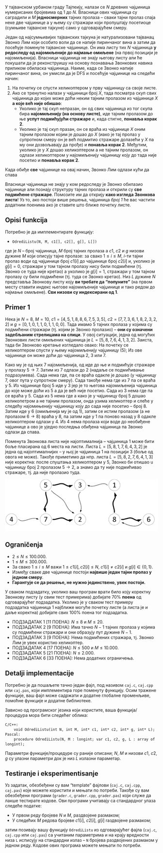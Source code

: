 У тајванском урбаном граду Тајпеију, налази се $N$ древних чајџиница нумерисаних бројевима од $1$ до $N$. Власници ових чајџиница су саградили и $M$ **једносмерних** тајних пролаза – сваки тајни пролаз спаја неке две чајџинице а у њему су стражари који пропуштају посетиоце (сумњиве тајванске тајкуне) само у одговарајућем смеру.

Један од најсумњивијих тајванских тајкуна је натурализовани тајванац Звонко Лим који особито воли да се напије пиринчаног вина а затим да посећује поменуте тајванске чајџинице. Он има листу тих $N$ чајџиница **у редоследу  од најомиљеније до најмање омиљене** (на првој позицији је најомиљенија). Власници чајџиница не знају његову листу али ће покушати да је реконструишу на основу познавања Звонкових навика приликом обиласка чајџиница. Наиме, када се Звонко напије пиринчаног вина, он умисли да је DFS и посећује чајџинице на следећи начин:

1. На почетку се спусти хеликоптером у прву чајџиницу са своје листе.
2. Ако се тренутно налази у чајџиници број $X$, тада посматра скуп свих чајџиница до којих може доћи неким тајним пролазом из чајџинице $X$ **а које већ није обишао**:
    * Уколико је тај скуп непразан, он од свих чајџиница из тог скупа бира **најомиљенију (на основу листе)**, иде тајним пролазом до ње **успут подмићујући стражаре** и, када стигне, **понавља корак $2$**.
    * Уколико је тај скуп празан, он се враћа из чајџинице $X$ оним тајним пролазом којим је дошао до $X$ (иако је тај пролаз у супротном смеру он је већ подмитио стражаре долазећи у $X$ па му они дозвољавају да прође) и **понавља корак $2$**. Међутим, уколико је у $X$ дошао хеликоптером а не тајним пролазом, он одлази хеликоптером у најомиљенију чајџиницу коју до тада није посетио и **понавља корак $2$**.

Када обиђе **све** чајџинице на овај начин, Звонко Лим одлази кући да спава 

Власници чајџиница не знају у ком редоследу је Звонко обилазио чајџинице али познају структуру тајних пролаза и открили су **све подмићене стражаре**. Помозите им да открију **како изгледа Звонкова листа**! Уз то, ако постоји више решења, чајџиница *број $1$* ће вас частити додатним поенима ако је ставите што ближе почетку листе.

## Opisi funkcija
Потребно је да имплементирате функцију:

* `OdrediListu(N, M, c1[], c2[], g[], L[])`

где је $N$ – број чајџиница, $M$ број тајних пролаза а $c1$, $c2$ и $g$ низови дужине $M$ који описују тајне пролазе: за свако $1 \leq i\leq M$, $i$-ти тајни пролаз води од чајџинице број $c1[i]$ до чајџинице број $c2[i]$ и, уколико је $g[i]=0$, стражари у том тајном пролазу нису били подмићени (тј. Звонко се туда није кретао) а уколико је $g[i]=1$, стражари у том тајном пролазу су били подмићени (тј. туда се Звонко кретао). Низ $L$ дужине $N$ представља Звонкову листу коју **ви требате да “попуните”** (на првом месту ставити индекс његове најомиљеније чајџинице и тако редом до најмање омиљене). **Сви низови су индексирани од $1$**.

## Primer 1
Нека је $N=8$, $M=10$, $c1=[4, 5, 1, 8, 8, 6, 7, 5, 3, 5]$, $c2=[7, 7, 3, 6, 1, 8, 2, 3, 2, 2]$ и $g=[0, 1, 0, 1, 1, 0, 1, 1, 0, 0]$. Тада имамо $5$ тајних пролаза у којима су подмићени стражари (тј. којим је Звонко пролазио) – **они су означени задебљаним стрелицама на слици**. У овој ситуацији, једна од могућих Звонкових листи омиљених чајџиница је $L=[5, 8, 7, 6, 4, 1, 3, 2]$. Заиста, тада би Звонково кретање изгледало овако: На почетку се хеликоптером спусти у њему најомиљенију чајџиницу $(5)$; Из ове чајџинице он може доћи до чајџиница $2$, $3$ или $7$. 

Како му је од њих $7$ најомиљенија, од иде до ње и подмићује стражаре у пролазу $5\rightarrow 7$. Затим из $7$ одлази до $2$ (надаље се подмићивање подразумева). Сада нема где, па се враћа одакле је дошао (у чајџиницу $7$, овог пута у супротном смеру). Сада такође нема где из $7$ па се враћа у $5$. Из чајџинице број $5$ иде у $3$ јер је то његова најомиљенија чајџиница до које може доћи из $5$ а да је већ није посетио. Сада из $3$ нема где па се враћа у $5$. Сада из $5$ нема где а како је у чајџиницу број $5$ дошао хеликопетром а не тајним пролазом, онда узима хеликоптер и слеће у следећу најомињенију чајџиницу коју до сада није посетио – број $8$. Затим иде у $6$ (омиљенија му је од $1$), затим се истим пролазом (а не пролазом $6\rightarrow 8$) враћа у $8$, па затим иде у $1$ па поново назад у $8$ одакле хеликоптером одлази у $4$. Из $4$ нема пролаза који воде до необиђене чајџинице а ово је уједно последња обиђена чајџиница па Звонко одлази да спава.

Поменута Звонкова листа није најоптималнија – чајџиница $1$ може бити боље пласирана од $6$ места на листи. Листа $L=[5, 8, 1, 7, 6, 4, 3, 2]$ je једна од најоптималнијих – у њој је чајџиница $1$ на позицији $3$ (боље од овога не може). Такође приметимо да нпр. листа $L=[5, 8, 2, 7, 6, 4, 1, 3]$ није коректна: после спуштања хеликоптером у $5$, Звонко би отишао u чајџиницу број $2$ пролазом $5\rightarrow 2$, а знамо да ту није подмићивао стражаре, тј. да није пролазио туда.

![Slika primera](03_caj-sl1.png)

## Ograničenja

* $2\leq N\leq 100.000$.
* $1\leq M\leq 300.000$.
* За свако $1\leq i\leq M$ важи $1\leq c1[i], c2[i]\leq N$, $c1[i]\neq c2[i]$ и $g[i]\in\{0,1\}$.
* Између сваке две чајџинице постоји **највише један тајни пролаз у једном смеру**.
* **Гарантује се да решење, не нужно јединствено, увек постоји.**

У сваком подзадатку, уколико ваш програм врати било коју коректну Звонкову листу (у свим тест примерима) добијате $70\%$ **поена** од одговарајућег подзадатка. Уколико је у сваком тест примеру подзадатка чајџиница $1$ најближе могуће почетку листе (а листа је и даље коректна) добијате свих $100\%$ поена тог подзадатка.
 
* ПОДЗАДАТАК $1$ [$11$ ПОЕНА]: $N\leq 8$ и $M\leq 20$.
* ПОДЗАДАТАК $2$ [$9$ ПОЕНА]: Има тачно $N-1$ тајних пролаза у којима су подмићени стражари и они образују пут дужине $N-1$.
* ПОДЗАДАТАК $3$ [$9$ ПОЕНА]: Нема подмићених стражара, тј. Звонко Лим је увек користио хеликоптер.
* ПОДЗАДАТАК $4$ [$17$ ПОЕНА]: $N\leq 500$ и $M\leq 10.000$.
* ПОДЗАДАТАК $5$ [$21$ ПОЕНА]: $N\leq 2.000$.
* ПОДЗАДАТАК $6$ [$33$ ПОЕНА]: Нема додатних ограничења.

## Detalji implementacije
Потребно је да пошаљете тачно један фајл, под називом `caj.c`, `caj.cpp` или `caj.pas`, који имплементира горе поменуту функцију. Осим тражене функције, ваш фајл може садржати и додатне глобалне променљиве, помоћне функције и додатне библиотеке.

Зависно од програмског језика који користите, ваша функција/процедура мора бити следећег облика:
```
C/C++:
    void OdrediListu(int N, int M, int* c1, int* c2, int* g, int* L);
Pascal:
    procedure OdrediListu(N, M : longint; var c1, c2, g, L : array of longint);
```

Параметри функције/процедуре су раније описани; $N$, $M$ и низови $c1$, $c2$, $g$ су улазни параметри док је низ $L$ излазни параметар.

## Testiranje i eksperimentisanje
Уз задатак, обезбеђени су вам “template” фајлови (`caj.c`, `caj.cpp`, `caj.pas`) које можете користити и мењати по потреби. Такође су вам обезбеђени програми (`grader.c`, `grader.cpp`, `grader.pas`) који служе да лакше тестирате кодове. Ови програми учитавају са стандардног улаза следеће податке:

* У првом реду бројеве $N$ и $M$, раздвојене размаком;
* У следећих $M$ редова бројеве $c1[i]$, $c2[i]$, $g[i]$ raздвојене размаком;

затим позивају вашу функцију `OdrediListu` из одговарајућег фајла (`caj.c`, `caj.cpp` или `caj.pas`) са учитаним параметрима и на крају вредности низа `L` исписују на стандардни излаз – `N` бројева раздвојених размаком у једном реду. Kодове ових програма можете мењати по потреби.